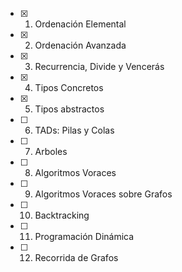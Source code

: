 - [x] 1) Ordenación Elemental
- [x] 2) Ordenación Avanzada
- [x] 3) Recurrencia, Divide y Vencerás
- [x] 4) Tipos Concretos
- [x] 5) Tipos abstractos
- [ ] 6) TADs: Pilas y Colas
- [ ] 7) Arboles
- [ ] 8) Algoritmos Voraces
- [ ] 9) Algoritmos Voraces sobre Grafos
- [ ] 10) Backtracking
- [ ] 11) Programación Dinámica
- [ ] 12) Recorrida de Grafos